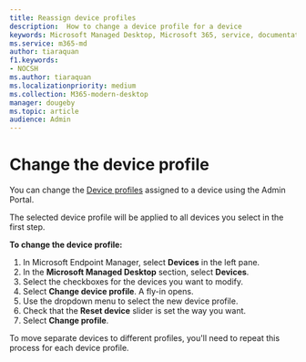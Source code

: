 ```yaml
---
title: Reassign device profiles
description:  How to change a device profile for a device
keywords: Microsoft Managed Desktop, Microsoft 365, service, documentation
ms.service: m365-md
author: tiaraquan
f1.keywords:
- NOCSH
ms.author: tiaraquan
ms.localizationpriority: medium
ms.collection: M365-modern-desktop
manager: dougeby
ms.topic: article
audience: Admin
---
```


# Change the device profile

You can change the [Device profiles](../service-description/profiles.md) assigned to a device using the Admin Portal.

The selected device profile will be applied to all devices you select in the first step.

**To change the device profile:**

1. In Microsoft Endpoint Manager, select **Devices** in the left pane.
1. In the **Microsoft Managed Desktop** section, select **Devices**.  
1. Select the checkboxes for the devices you want to modify.
1. Select **Change device profile**. A fly-in opens.
1. Use the dropdown menu to select the new device profile.
1. Check that the **Reset device** slider is set the way you want.
1. Select **Change profile**.

To move separate devices to different profiles, you'll need to repeat this process for each device profile.
